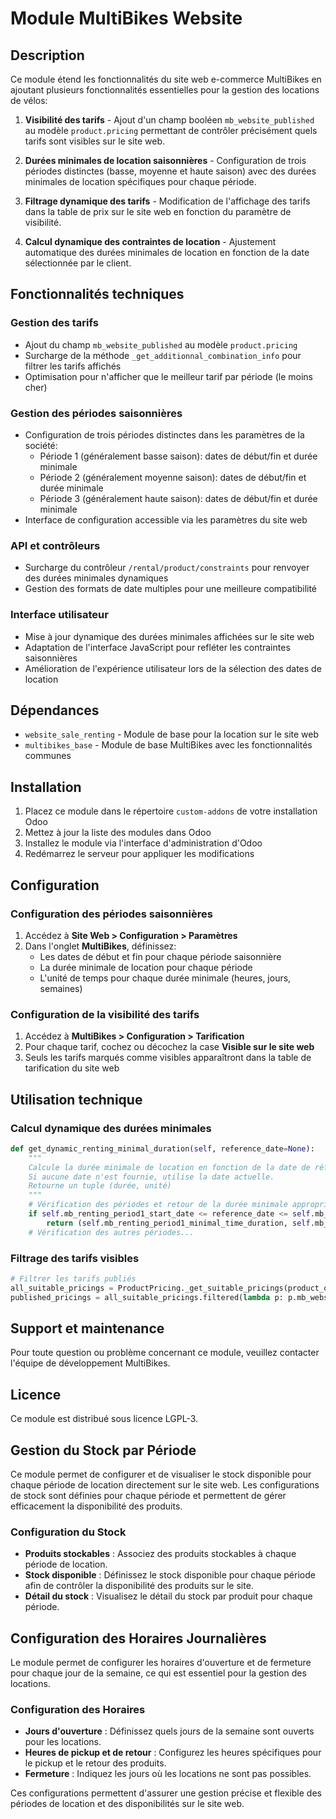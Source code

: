 # Module MultiBikes Website

## Description

Ce module étend les fonctionnalités du site web e-commerce MultiBikes en ajoutant plusieurs fonctionnalités essentielles pour la gestion des locations de vélos:

1. **Visibilité des tarifs** - Ajout d'un champ booléen `mb_website_published` au modèle `product.pricing` permettant de contrôler précisément quels tarifs sont visibles sur le site web.

2. **Durées minimales de location saisonnières** - Configuration de trois périodes distinctes (basse, moyenne et haute saison) avec des durées minimales de location spécifiques pour chaque période.

3. **Filtrage dynamique des tarifs** - Modification de l'affichage des tarifs dans la table de prix sur le site web en fonction du paramètre de visibilité.

4. **Calcul dynamique des contraintes de location** - Ajustement automatique des durées minimales de location en fonction de la date sélectionnée par le client.

## Fonctionnalités techniques

### Gestion des tarifs
- Ajout du champ `mb_website_published` au modèle `product.pricing`
- Surcharge de la méthode `_get_additionnal_combination_info` pour filtrer les tarifs affichés
- Optimisation pour n'afficher que le meilleur tarif par période (le moins cher)

### Gestion des périodes saisonnières
- Configuration de trois périodes distinctes dans les paramètres de la société:
  - Période 1 (généralement basse saison): dates de début/fin et durée minimale
  - Période 2 (généralement moyenne saison): dates de début/fin et durée minimale
  - Période 3 (généralement haute saison): dates de début/fin et durée minimale
- Interface de configuration accessible via les paramètres du site web

### API et contrôleurs
- Surcharge du contrôleur `/rental/product/constraints` pour renvoyer des durées minimales dynamiques
- Gestion des formats de date multiples pour une meilleure compatibilité

### Interface utilisateur
- Mise à jour dynamique des durées minimales affichées sur le site web
- Adaptation de l'interface JavaScript pour refléter les contraintes saisonnières
- Amélioration de l'expérience utilisateur lors de la sélection des dates de location

## Dépendances

- `website_sale_renting` - Module de base pour la location sur le site web
- `multibikes_base` - Module de base MultiBikes avec les fonctionnalités communes

## Installation

1. Placez ce module dans le répertoire `custom-addons` de votre installation Odoo
2. Mettez à jour la liste des modules dans Odoo
3. Installez le module via l'interface d'administration d'Odoo
4. Redémarrez le serveur pour appliquer les modifications

## Configuration

### Configuration des périodes saisonnières
1. Accédez à **Site Web > Configuration > Paramètres**
2. Dans l'onglet **MultiBikes**, définissez:
   - Les dates de début et fin pour chaque période saisonnière
   - La durée minimale de location pour chaque période
   - L'unité de temps pour chaque durée minimale (heures, jours, semaines)

### Configuration de la visibilité des tarifs
1. Accédez à **MultiBikes > Configuration > Tarification**
2. Pour chaque tarif, cochez ou décochez la case **Visible sur le site web**
3. Seuls les tarifs marqués comme visibles apparaîtront dans la table de tarification du site web

## Utilisation technique

### Calcul dynamique des durées minimales

```python
def get_dynamic_renting_minimal_duration(self, reference_date=None):
    """
    Calcule la durée minimale de location en fonction de la date de référence.
    Si aucune date n'est fournie, utilise la date actuelle.
    Retourne un tuple (durée, unité)
    """
    # Vérification des périodes et retour de la durée minimale appropriée
    if self.mb_renting_period1_start_date <= reference_date <= self.mb_renting_period1_end_date:
        return (self.mb_renting_period1_minimal_time_duration, self.mb_renting_period1_minimal_time_unit)
    # Vérification des autres périodes...
```

### Filtrage des tarifs visibles

```python
# Filtrer les tarifs publiés
all_suitable_pricings = ProductPricing._get_suitable_pricings(product_or_template, pricelist)
published_pricings = all_suitable_pricings.filtered(lambda p: p.mb_website_published)
```

## Support et maintenance

Pour toute question ou problème concernant ce module, veuillez contacter l'équipe de développement MultiBikes.

## Licence

Ce module est distribué sous licence LGPL-3.

## Gestion du Stock par Période

Ce module permet de configurer et de visualiser le stock disponible pour chaque période de location directement sur le site web. Les configurations de stock sont définies pour chaque période et permettent de gérer efficacement la disponibilité des produits.

### Configuration du Stock
- **Produits stockables** : Associez des produits stockables à chaque période de location.
- **Stock disponible** : Définissez le stock disponible pour chaque période afin de contrôler la disponibilité des produits sur le site.
- **Détail du stock** : Visualisez le détail du stock par produit pour chaque période.

## Configuration des Horaires Journalières

Le module permet de configurer les horaires d'ouverture et de fermeture pour chaque jour de la semaine, ce qui est essentiel pour la gestion des locations.

### Configuration des Horaires
- **Jours d'ouverture** : Définissez quels jours de la semaine sont ouverts pour les locations.
- **Heures de pickup et de retour** : Configurez les heures spécifiques pour le pickup et le retour des produits.
- **Fermeture** : Indiquez les jours où les locations ne sont pas possibles.

Ces configurations permettent d'assurer une gestion précise et flexible des périodes de location et des disponibilités sur le site web.
